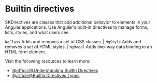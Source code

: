 # Builtin directives

SKDirectives are classes that add additional behavior to elements in your Angular applications. Use Angular's built-in directives to manage forms, lists, styles, and what users see.

`NgClass` Adds and removes a set of CSS classes. | `NgStyle` Adds and removes a set of HTML styles. | `NgModel` Adds two-way data binding to an HTML form element.

Visit the following resources to learn more:

- [@official@Understanding BuiltIn Directives](https://angular.io/guide/built-in-directives)
- [@article@BuiltIn Directives Types](https://thinkster.io/tutorials/angular-2-directives)
